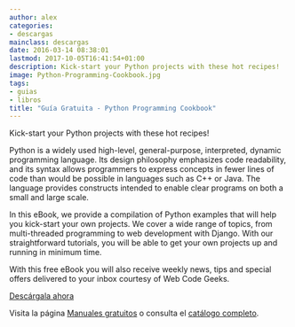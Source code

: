 ```yaml
---
author: alex
categories:
- descargas
mainclass: descargas
date: 2016-03-14 08:38:01
lastmod: 2017-10-05T16:41:54+01:00
description: Kick-start your Python projects with these hot recipes!
image: Python-Programming-Cookbook.jpg
tags:
- guias
- libros
title: "Guía Gratuita - Python Programming Cookbook"
---
```


<figure>
    <a href="http://elbauldelprogramador.tradepub.com/c/pubRD.mpl?sr=oc&_t=oc:&qf=w_webd07&ch=ocsoc2"><amp-img sizes="(min-width: 1200px) 1200px, 100vw" on="tap:lightbox1" role="button" tabindex="0" layout="responsive" src="/img/Python-Programming-Cookbook.jpg" title="Guía Gratuita - Python Programming Cookbook" alt="Guía Gratuita - Python Programming Cookbook" width="1200px" height="630px" /></a>
</figure>

Kick-start your Python projects with these hot recipes!

Python is a widely used high-level, general-purpose, interpreted, dynamic programming language. Its design philosophy emphasizes code readability, and its syntax allows programmers to express concepts in fewer lines of code than would be possible in languages such as C++ or Java. The language provides constructs intended to enable clear programs on both a small and large scale.

In this eBook, we provide a compilation of Python examples that will help you kick-start your own projects. We cover a wide range of topics, from multi-threaded programming to web development with Django. With our straightforward tutorials, you will be able to get your own projects up and running in minimum time.

<!--more--><!--ad-->

With this free eBook you will also receive weekly news, tips and special offers delivered to your inbox courtesy of Web Code Geeks.

<div class="button-post">
<a href="http://elbauldelprogramador.tradepub.com/c/pubRD.mpl?sr=oc&_t=oc:&qf=w_webd07&ch=ocsoc" target="_blank">Descárgala ahora</a>
</div>

Visita la página [Manuales gratuitos][1] o consulta el [catálogo completo][2].


[1]: https://elbauldelprogramador.com/manuales-gratuitos/
[2]: http://elbauldelprogramador.tradepub.com/category/information-technology/1207/ "Catálogo completo de Guías gratuítas "
